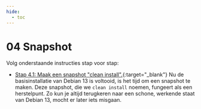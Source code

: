 ```yaml
---
hide:
  - toc
---
```


# 04 Snapshot

Volg onderstaande instructies stap voor stap:

- [Stap 4.1: Maak een snapshot "clean install".](../../howtos/maak-snapshot-debian13-vm-virtualbox-clean/index.md){:target="_blank"} 
Nu de basisinstallatie van Debian 13 is voltooid, is het tijd om een snapshot te maken. Deze snapshot, die we `clean install` noemen, fungeert als een herstelpunt. Zo kun je altijd terugkeren naar een schone, werkende staat van Debian 13, mocht er later iets misgaan.

